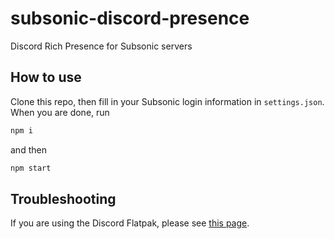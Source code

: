 # subsonic-discord-presence
Discord Rich Presence for Subsonic servers

## How to use
Clone this repo, then fill in your Subsonic login information in `settings.json`. When you are done, run
```sh
npm i
```
and then
```sh
npm start
```

## Troubleshooting
If you are using the Discord Flatpak, please see [this page](https://github.com/flathub/com.discordapp.Discord/wiki/Rich-Precense-(discord-rpc)).
